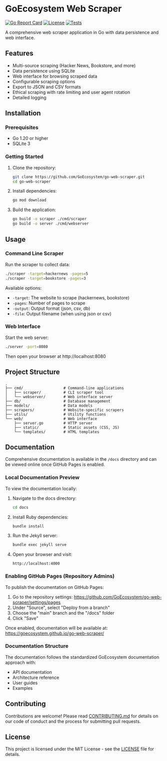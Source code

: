 # GoEcosystem Web Scraper

[![Go Report Card](https://goreportcard.com/badge/github.com/GoEcosystem/go-web-scraper)](https://goreportcard.com/report/github.com/GoEcosystem/go-web-scraper)
[![License](https://img.shields.io/github/license/GoEcosystem/go-web-scraper.svg)](https://github.com/GoEcosystem/go-web-scraper/blob/main/LICENSE)
[![Tests](https://github.com/GoEcosystem/go-web-scraper/workflows/Go%20Tests/badge.svg)](https://github.com/GoEcosystem/go-web-scraper/actions?query=workflow%3A%22Go+Tests%22)

A comprehensive web scraper application in Go with data persistence and web interface.

## Features

- Multi-source scraping (Hacker News, Bookstore, and more)
- Data persistence using SQLite
- Web interface for browsing scraped data
- Configurable scraping options
- Export to JSON and CSV formats
- Ethical scraping with rate limiting and user agent rotation
- Detailed logging

## Installation

### Prerequisites

- Go 1.20 or higher
- SQLite 3

### Getting Started

1. Clone the repository:
   ```bash
   git clone https://github.com/GoEcosystem/go-web-scraper.git
   cd go-web-scraper
   ```

2. Install dependencies:
   ```bash
   go mod download
   ```

3. Build the application:
   ```bash
   go build -o scraper ./cmd/scraper
   go build -o server ./cmd/webserver
   ```

## Usage

### Command Line Scraper

Run the scraper to collect data:

```bash
./scraper -target=hackernews -pages=5
./scraper -target=bookstore -pages=3
```

Available options:
- `-target`: The website to scrape (hackernews, bookstore)
- `-pages`: Number of pages to scrape
- `-output`: Output format (json, csv, db)
- `-file`: Output filename (when using json or csv)

### Web Interface

Start the web server:

```bash
./server -port=8080
```

Then open your browser at http://localhost:8080

## Project Structure

```
.
├── cmd/                  # Command-line applications
│   ├── scraper/          # CLI scraper tool
│   └── webserver/        # Web interface server
├── db/                   # Database management
├── models/               # Data models
├── scrapers/             # Website-specific scrapers
├── utils/                # Utility functions
└── web/                  # Web interface
    ├── server.go         # HTTP server
    ├── static/           # Static assets (CSS, JS)
    └── templates/        # HTML templates
```

## Documentation

Comprehensive documentation is available in the `/docs` directory and can be viewed online once GitHub Pages is enabled.

### Local Documentation Preview

To view the documentation locally:

1. Navigate to the docs directory:
   ```bash
   cd docs
   ```

2. Install Ruby dependencies:
   ```bash
   bundle install
   ```

3. Run the Jekyll server:
   ```bash
   bundle exec jekyll serve
   ```

4. Open your browser and visit:
   ```
   http://localhost:4000
   ```

### Enabling GitHub Pages (Repository Admins)

To publish the documentation on GitHub Pages:

1. Go to the repository settings: https://github.com/GoEcosystem/go-web-scraper/settings/pages
2. Under "Source", select "Deploy from a branch"
3. Choose the "main" branch and the "/docs" folder
4. Click "Save"

Once enabled, documentation will be available at: https://goecosystem.github.io/go-web-scraper/

### Documentation Structure

The documentation follows the standardized GoEcosystem documentation approach with:

- API documentation
- Architecture reference
- User guides
- Examples

## Contributing

Contributions are welcome! Please read [CONTRIBUTING.md](https://github.com/GoEcosystem/go-docs/blob/main/CONTRIBUTING.md) for details on our code of conduct and the process for submitting pull requests.

## License

This project is licensed under the MIT License - see the [LICENSE](LICENSE) file for details.
